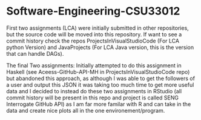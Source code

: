 # Software-Engineering-CSU33012
First two assignments (LCA) were initially submitted in other repositories, but the source code will be moved into this repository.
If want to see a commit history check the repos ProjectsInVisualStudioCode (For LCA python Version) and JavaProjects (For LCA Java version, this is the version that can handle DAGs).

The final Two assignments:
Initially attempted to do this assignment in Haskell (see Aceess-GitHub-API-MH in ProjectsInVisualStudioCode repo) but abandoned this approach, as although I was able to get the followers of a user and output this JSON it was taking too much time to get more useful data and I decided to instead do these two assignments in RStudio (all commit history will be present in this repo and project is called SENG Interrogate GitHub API) as I am far more familar with R and can take in the data and create nice plots all in the one environement/program.
